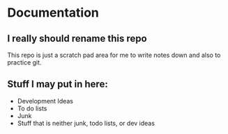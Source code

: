 Documentation
=============

I really should rename this repo
--------------------------------

This repo is just a scratch pad area for me to write notes down and also to practice git.


## Stuff I may put in here:

* Development Ideas
* To do lists
* Junk
* Stuff that is neither junk, todo lists, or dev ideas
